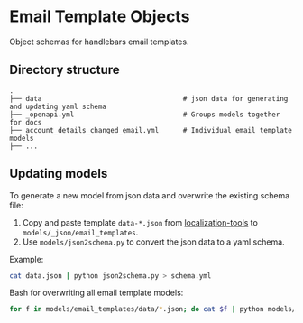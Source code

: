 # Email Template Objects

Object schemas for handlebars email templates.

## Directory structure

```shell
.
├── data                                   # json data for generating and updating yaml schema
├── _openapi.yml                           # Groups models together for docs
├── account_details_changed_email.yml      # Individual email template models
├── ...
```

## Updating models

To generate a new model from json data and overwrite the existing schema file:

1. Copy and paste template `data-*.json` from [localization-tools](https://github.com/bigcommerce/localization-tools/blob/master/email-check/modules/email-templates/types/abandoned_cart_email/data-0.json) to `models/_json/email_templates`.
2. Use `models/json2schema.py` to convert the json data to a yaml schema.

Example:

```bash
cat data.json | python json2schema.py > schema.yml
```

Bash for overwriting all email template models:

```bash
for f in models/email_templates/data/*.json; do cat $f | python models/json2schema.py > ${f%.*}.yml; mv ${f%.*}.yml models/email_templates/; done
```